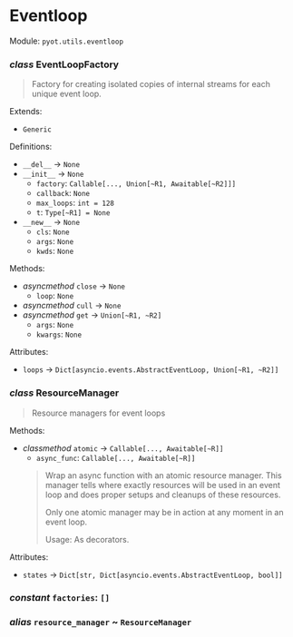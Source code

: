# Eventloop 

Module: `pyot.utils.eventloop` 

### _class_ EventLoopFactory

> Factory for creating isolated copies of internal streams for each unique event loop.

Extends: 
* `Generic` 

Definitions: 
* `__del__` -> `None` 
* `__init__` -> `None` 
  * `factory`: `Callable[..., Union[~R1, Awaitable[~R2]]]` 
  * `callback`: `None` 
  * `max_loops`: `int = 128` 
  * `t`: `Type[~R1] = None` 
* `__new__` -> `None` 
  * `cls`: `None` 
  * `args`: `None` 
  * `kwds`: `None` 

Methods: 
* _asyncmethod_ `close` -> `None` 
  * `loop`: `None` 
* _asyncmethod_ `cull` -> `None` 
* _asyncmethod_ `get` -> `Union[~R1, ~R2]` 
  * `args`: `None` 
  * `kwargs`: `None` 

Attributes: 
* `loops` -> `Dict[asyncio.events.AbstractEventLoop, Union[~R1, ~R2]]` 


### _class_ ResourceManager

> Resource managers for event loops

Methods: 
* _classmethod_ `atomic` -> `Callable[..., Awaitable[~R]]` 
  * `async_func`: `Callable[..., Awaitable[~R]]` 
  > Wrap an async function with an atomic resource manager.
  > This manager tells where exactly resources will be used in an event loop and
  > does proper setups and cleanups of these resources.
  > 
  > Only one atomic manager may be in action at any moment in an event loop.
  > 
  > Usage: As decorators. 

Attributes: 
* `states` -> `Dict[str, Dict[asyncio.events.AbstractEventLoop, bool]]` 


### _constant_ `factories`: `[]` 


### _alias_ `resource_manager` ~ `ResourceManager` 


